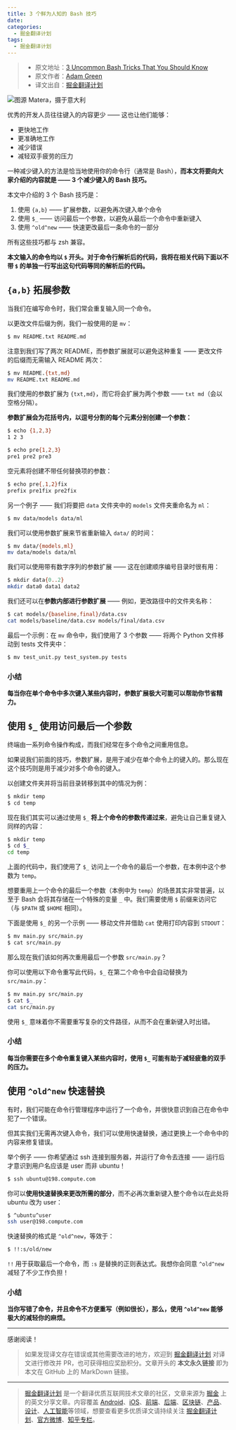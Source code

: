 ```yaml
---
title: 3 个鲜为人知的 Bash 技巧
date: 
categories:
  - 掘金翻译计划
tags:
  - 掘金翻译计划
---
```

> * 原文地址：[3 Uncommon Bash Tricks That You Should Know](https://medium.com/better-programming/3-uncommon-bash-tricks-that-you-should-know-c0fc988065c7)
> * 原文作者：[Adam Green](https://medium.com/@adgefficiency)
> * 译文出自：[掘金翻译计划](https://github.com/xitu/gold-miner)


![图源 Matera，摄于意大利](https://p6-juejin.byteimg.com/tos-cn-i-k3u1fbpfcp/844cc41835fd48bc9ccf800174c5efc2~tplv-k3u1fbpfcp-zoom-1.image)

优秀的开发人员往往键入的内容更少 —— 这也让他们能够：

* 更快地工作
* 更准确地工作
* 减少错误
* 减轻双手疲劳的压力

一种减少键入的方法是恰当地使用你的命令行（通常是 Bash），**而本文将要向大家介绍的内容就是 —— 3 个减少键入的 Bash 技巧。**

本文中介绍的 3 个 Bash 技巧是：

1. 使用 `{a,b}` —— 扩展参数，以避免再次键入单个命令
2. 使用 `$_` —— 访问最后一个参数，以避免从最后一个命令中重新键入
3. 使用 `^old^new` —— 快速更改最后一条命令的一部分

所有这些技巧都与 zsh 兼容。

**本文输入的命令均以 `$` 开头。对于命令行解析后的代码，我将在相关代码下面以不带 `$` 的单独一行写出这句代码等同的解析后的代码。**

## `{a,b}` 拓展参数

当我们在编写命令时，我们常会重复输入同一个命令。

以更改文件后缀为例，我们一般使用的是 `mv`：

```bash
$ mv README.txt README.md
```

注意到我们写了两次 README，而参数扩展就可以避免这种重复 —— 更改文件的后缀而无需输入 README 两次：

```bash
$ mv README.{txt,md}
mv README.txt README.md
```

我们使用的参数扩展为 `{txt,md}`，而它将会扩展为两个参数 —— `txt md`（会以空格分隔）。

**参数扩展会为花括号内，以逗号分割的每个元素分别创建一个参数：**

```bash
$ echo {1,2,3}
1 2 3

$ echo pre{1,2,3}
pre1 pre2 pre3
```

空元素将创建不带任何替换项的参数：

```bash
$ echo pre{,1,2}fix
prefix pre1fix pre2fix
```

另一个例子 —— 我们将要把 `data` 文件夹中的 `models` 文件夹重命名为 `ml`：

```bash
$ mv data/models data/ml
```

我们可以使用参数扩展来节省重新输入 `data/`  的时间：

```bash
$ mv data/{models,ml}
mv data/models data/ml
```

我们可以使用带有数字序列的参数扩展 —— 这在创建顺序编号目录时很有用：

```bash
$ mkdir data{0..2}
mkdir data0 data1 data2
```

我们还可以在**参数内部进行参数扩展** —— 例如，更改路径中的文件夹名称：

```bash
$ cat models/{baseline,final}/data.csv
cat models/baseline/data.csv models/final/data.csv
```

最后一个示例：在 `mv` 命令中，我们使用了 3 个参数 —— 将两个 Python 文件移动到 tests 文件夹中：

```bash
$ mv test_unit.py test_system.py tests
```

### 小结

**每当你在单个命令中多次键入某些内容时，参数扩展极大可能可以帮助你节省精力。**

## 使用 `$_` 使用访问最后一个参数

终端由一系列命令操作构成，而我们经常在多个命令之间重用信息。

如果说我们前面的技巧，参数扩展，是用于减少在单个命令上的键入的。那么现在这个技巧则是用于减少对多个命令的键入。

以创建文件夹并将当前目录转移到其中的情况为例：

```bash
$ mkdir temp
$ cd temp
```

现在我们其实可以通过使用 `$_` **将上个命令的参数传递过来**，避免让自己重复键入同样的内容：

```bash 
$ mkdir temp    
$ cd $_ 
cd temp 
``` 

上面的代码中，我们使用了 `$_` 访问上一个命令的最后一个参数，在本例中这个参数为 `temp`。

想要重用上一个命令的最后一个参数（本例中为 `temp`）的场景其实非常普遍，以至于 Bash 会将其存储在一个特殊的变量 `_` 中。我们需要使用 `$` 前缀来访问它（与 `$PATH` 或 `$HOME` 相同）。

下面是使用 `$_` 的另一个示例 —— 移动文件并借助 `cat` 使用打印内容到 `STDOUT`：

```bash
$ mv main.py src/main.py 
$ cat src/main.py
```

那么现在我们该如何再次重用最后一个参数 `src/main.py`？

你可以使用以下命令重写此代码，`$_` 在第二个命令中会自动替换为 `src/main.py`：

```bash
$ mv main.py src/main.py 
$ cat $_
cat src/main.py
```

使用 `$_` 意味着你不需要重写复杂的文件路径，从而不会在重新键入时出错。

### 小结

**每当你需要在多个命令重复键入某些内容时，使用 `$_` 可能有助于减轻疲惫的双手的压力。**

## 使用 `^old^new` 快速替换

有时，我们可能在命令行管理程序中运行了一个命令，并很快意识到自己在命令中犯了一个错误。

但其实我们无需再次键入命令，我们可以使用快速替换，通过更换上一个命令中的内容来修复错误。

举个例子 —— 你希望通过 ssh 连接到服务器，并运行了命令去连接 —— 运行后才意识到用户名应该是 user 而非 ubuntu！

```bash
$ ssh ubuntu@198.compute.com
```

你可以**使用快速替换来更改所需的部分**，而不必再次重新键入整个命令以在此处将 ubuntu 改为 user：

```bash
$ ^ubuntu^user
ssh user@198.compute.com
```

快速替换的格式是 `^old^new`，等效于：

```bash
$ !!:s/old/new
```

`!!` 用于获取最后一个命令，而 `:s` 是替换的正则表达式。我想你会同意 `^old^new` 减轻了不少工作负担！

### 小结

**当你写错了命令，并且命令不方便重写（例如很长），那么，使用 `^old^new` 能够极大的减轻你的麻烦。**

---

感谢阅读！

> 如果发现译文存在错误或其他需要改进的地方，欢迎到 [掘金翻译计划](https://github.com/xitu/gold-miner) 对译文进行修改并 PR，也可获得相应奖励积分。文章开头的 **本文永久链接** 即为本文在 GitHub 上的 MarkDown 链接。

---

> [掘金翻译计划](https://github.com/xitu/gold-miner) 是一个翻译优质互联网技术文章的社区，文章来源为 [掘金](https://juejin.im) 上的英文分享文章。内容覆盖 [Android](https://github.com/xitu/gold-miner#android)、[iOS](https://github.com/xitu/gold-miner#ios)、[前端](https://github.com/xitu/gold-miner#前端)、[后端](https://github.com/xitu/gold-miner#后端)、[区块链](https://github.com/xitu/gold-miner#区块链)、[产品](https://github.com/xitu/gold-miner#产品)、[设计](https://github.com/xitu/gold-miner#设计)、[人工智能](https://github.com/xitu/gold-miner#人工智能)等领域，想要查看更多优质译文请持续关注 [掘金翻译计划](https://github.com/xitu/gold-miner)、[官方微博](http://weibo.com/juejinfanyi)、[知乎专栏](https://zhuanlan.zhihu.com/juejinfanyi)。

